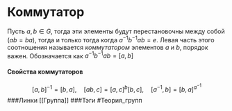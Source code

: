 # Коммутатор
Пусть $a,b\in G$, тогда эти элементы будут перестановочны между собой ($ab=ba$), тогда и только тогда когда $a^{-1}b^{-1}ab=e$. Левая часть этого соотношения называется *коммутатором* элементов $a$ и $b$, порядок важен. 
Обозначается как $a^{-1}b^{-1}ab=[a,b]$

#### Свойства коммутаторов
$$
[a,b]^{-1}=[b,a],\quad [ab,c]=[a,c]^b[b,c],\quad[a^{-1},b]=[b,a]^{a^{-1}}
$$
###Линки [[Группа]]
###Тэги 
 #Теория_групп 